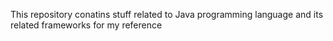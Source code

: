 This repository conatins stuff related to Java programming language and its related frameworks for my reference

